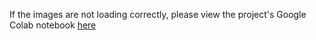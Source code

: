 If the images are not loading correctly, please view the project's Google Colab notebook [here](https://colab.research.google.com/drive/1MERImS1W0CbgAzf0UWsEeib9r6JQmgdB?usp=sharing)
